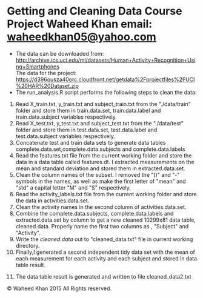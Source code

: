 Getting and Cleaning Data Course Project
Waheed Khan
email: waheedkhan05@yahoo.com
=================================================

* The data can be downloaded from:  
http://archive.ics.uci.edu/ml/datasets/Human+Activity+Recognition+Using+Smartphones      
The data for the project:  
https://d396qusza40orc.cloudfront.net/getdata%2Fprojectfiles%2FUCI%20HAR%20Dataset.zip  
* The run_analysis.R script performs the following steps to clean the data:   
 1. Read X_train.txt, y_train.txt and subject_train.txt from the "./data/train" folder and store them in train.data.set, train.data.label and train.data.subject variables respectively.       
 2. Read X_test.txt, y_test.txt and subject_test.txt from the "./data/test" folder and store them in test.data.set, test.data.label and test.data.subject variables respectively.  
 3. Concatenate test and train data sets to generate data tables complete.data.set,complete.data.subjects and complete.data.labels
 4. Read the features.txt file from the current working folder and store the data in a data table called features.dt. I extracted  measurements on the mean and standard deviation and stored them in extracted.data.set.
 5. Clean the column names of the subset. I removed the "()" and "-" symbols in the names, as well as make the first letter of "mean" and "std" a capital letter "M" and "S" respectively.   
 6. Read the activity_labels.txt file from the current working folder and store the data in activities.data.set.  
 7. Clean the activity names in the second column of activities.data.set.  
 8. Combine the complete.data.subjects, complete.data.labels and extracted.data.set by column to get a new cleaned 10299x81 data table, cleaned.data. Properly name the first two columns as , "Subject" and "Activity".
 9. Write the *cleaned.data* out to "cleaned_data.txt" file in current working directory.  
 10. Finally,I generated a second independent tidy data set with the mean of each measurement for each activity and each subject and stored in data table result. 
 11) The data table result is generated and written to file cleaned_data2.txt
 
© Waheed Khan 2015 All Rights reserved.